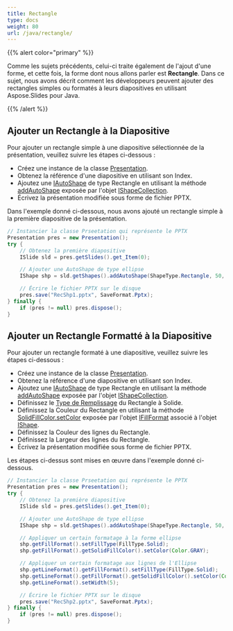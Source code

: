```yaml
---
title: Rectangle
type: docs
weight: 80
url: /java/rectangle/
---
```


{{% alert color="primary" %}} 

Comme les sujets précédents, celui-ci traite également de l'ajout d'une forme, et cette fois, la forme dont nous allons parler est **Rectangle**. Dans ce sujet, nous avons décrit comment les développeurs peuvent ajouter des rectangles simples ou formatés à leurs diapositives en utilisant Aspose.Slides pour Java.

{{% /alert %}} 

## **Ajouter un Rectangle à la Diapositive**
Pour ajouter un rectangle simple à une diapositive sélectionnée de la présentation, veuillez suivre les étapes ci-dessous :

- Créez une instance de la classe [Presentation](https://reference.aspose.com/slides/java/com.aspose.slides/presentation).
- Obtenez la référence d'une diapositive en utilisant son Index.
- Ajoutez une [IAutoShape](https://reference.aspose.com/slides/java/com.aspose.slides/IAutoShape) de type Rectangle en utilisant la méthode [addAutoShape](https://reference.aspose.com/slides/java/com.aspose.slides/IShapeCollection#addAutoShape-int-float-float-float-float-) exposée par l'objet [IShapeCollection](https://reference.aspose.com/slides/java/com.aspose.slides/IShapeCollection).
- Écrivez la présentation modifiée sous forme de fichier PPTX.

Dans l'exemple donné ci-dessous, nous avons ajouté un rectangle simple à la première diapositive de la présentation.

```java
// Instancier la classe Prseetation qui représente le PPTX
Presentation pres = new Presentation();
try {
    // Obtenez la première diapositive
    ISlide sld = pres.getSlides().get_Item(0);

    // Ajouter une AutoShape de type ellipse
    IShape shp = sld.getShapes().addAutoShape(ShapeType.Rectangle, 50, 150, 150, 50);

    // Écrire le fichier PPTX sur le disque
    pres.save("RecShp1.pptx", SaveFormat.Pptx);
} finally {
    if (pres != null) pres.dispose();
}
```

## **Ajouter un Rectangle Formatté à la Diapositive**
Pour ajouter un rectangle formaté à une diapositive, veuillez suivre les étapes ci-dessous :

- Créez une instance de la classe [Presentation](https://reference.aspose.com/slides/java/com.aspose.slides/presentation).
- Obtenez la référence d'une diapositive en utilisant son Index.
- Ajoutez une [IAutoShape](https://reference.aspose.com/slides/java/com.aspose.slides/IAutoShape) de type Rectangle en utilisant la méthode [addAutoShape](https://reference.aspose.com/slides/java/com.aspose.slides/IShapeCollection#addAutoShape-int-float-float-float-float-) exposée par l'objet [IShapeCollection](https://reference.aspose.com/slides/java/com.aspose.slides/IShapeCollection).
- Définissez le [Type de Remplissage](https://reference.aspose.com/slides/java/com.aspose.slides/FillType) du Rectangle à Solide.
- Définissez la Couleur du Rectangle en utilisant la méthode [SolidFillColor.setColor](https://reference.aspose.com/slides/java/com.aspose.slides/IColorFormat#setColor-java.awt.Color-) exposée par l'objet [IFillFormat](https://reference.aspose.com/slides/java/com.aspose.slides/IFillFormat) associé à l'objet [IShape](https://reference.aspose.com/slides/java/com.aspose.slides/IShape).
- Définissez la Couleur des lignes du Rectangle.
- Définissez la Largeur des lignes du Rectangle.
- Écrivez la présentation modifiée sous forme de fichier PPTX.

Les étapes ci-dessus sont mises en œuvre dans l'exemple donné ci-dessous.

```java
// Instancier la classe Prseetation qui représente le PPTX
Presentation pres = new Presentation();
try {
    // Obtenez la première diapositive
    ISlide sld = pres.getSlides().get_Item(0);

    // Ajouter une AutoShape de type ellipse
    IShape shp = sld.getShapes().addAutoShape(ShapeType.Rectangle, 50, 150, 150, 50);

    // Appliquer un certain formatage à la forme ellipse
    shp.getFillFormat().setFillType(FillType.Solid);
    shp.getFillFormat().getSolidFillColor().setColor(Color.GRAY);

    // Appliquer un certain formatage aux lignes de l'Ellipse
    shp.getLineFormat().getFillFormat().setFillType(FillType.Solid);
    shp.getLineFormat().getFillFormat().getSolidFillColor().setColor(Color.BLACK);
    shp.getLineFormat().setWidth(5);

    // Écrire le fichier PPTX sur le disque
    pres.save("RecShp2.pptx", SaveFormat.Pptx);
} finally {
    if (pres != null) pres.dispose();
}
```
